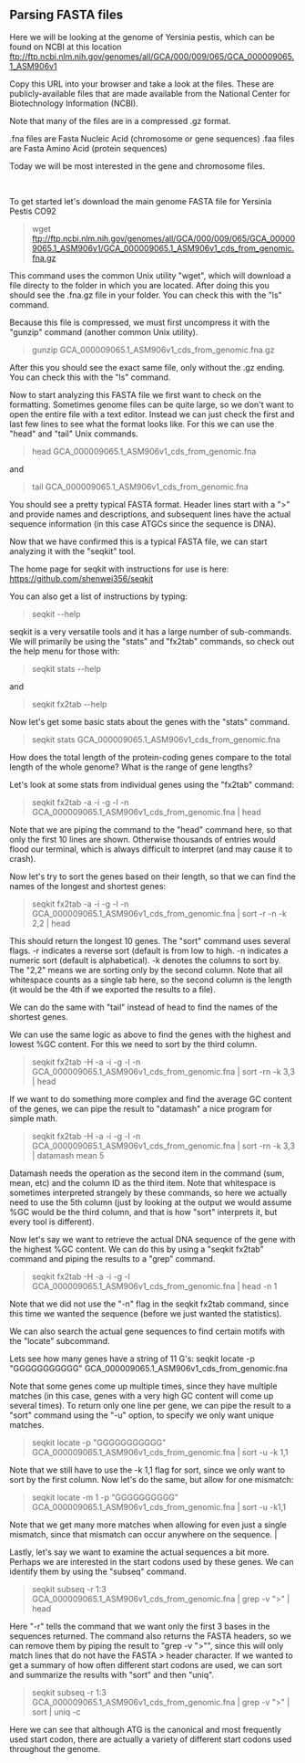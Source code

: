 ## Parsing FASTA files ##

Here we will be looking at the genome of Yersinia pestis, which can be found on NCBI at this location
ftp://ftp.ncbi.nlm.nih.gov/genomes/all/GCA/000/009/065/GCA_000009065.1_ASM906v1

Copy this URL into your browser and take a look at the files. These are publicly-available files that are made available from the National Center for Biotechnology Information (NCBI). 

Note that many of the files are in a compressed .gz format. 

.fna files are Fasta Nucleic Acid (chromosome or gene sequences)
.faa files are Fasta Amino Acid   (protein sequences)

Today we will be most interested in the gene and chromosome files.

<br/>


To get started let's download the main genome FASTA file for Yersinia Pestis CO92

> wget ftp://ftp.ncbi.nlm.nih.gov/genomes/all/GCA/000/009/065/GCA_000009065.1_ASM906v1/GCA_000009065.1_ASM906v1_cds_from_genomic.fna.gz

This command uses the common Unix utility "wget", which will download a file directy to the folder in which you are located. After doing this you should see the .fna.gz file in your folder. You can check this with the "ls" command. 


Because this file is compressed, we must first uncompress it with the "gunzip" command (another common Unix utility). 

>gunzip GCA_000009065.1_ASM906v1_cds_from_genomic.fna.gz

After this you should see the exact same file, only without the .gz ending. You can check this with the "ls" command. 



Now to start analyzing this FASTA file we first want to check on the formatting. 
Sometimes genome files can be quite large, so we don't want to open the entire file with a text editor. Instead we can just check the first and last few lines to see what the format looks like. For this we can use the "head" and "tail" Unix commands. 

>head GCA_000009065.1_ASM906v1_cds_from_genomic.fna

and

>tail GCA_000009065.1_ASM906v1_cds_from_genomic.fna

You should see a pretty typical FASTA format. Header lines start with a ">" and provide names and descriptions, and subsequent lines have the actual sequence information (in this case ATGCs since the sequence is DNA). 


Now that we have confirmed this is a typical FASTA file, we can start analyzing it with the "seqkit" tool. 

The home page for seqkit with instructions for use is here: https://github.com/shenwei356/seqkit

You can also get a list of instructions by typing:

>seqkit --help 

seqkit is a very versatile tools and it has a large number of sub-commands. We will primarily be using the "stats" and "fx2tab" commands, so check out the help menu for those with:

>seqkit stats --help

and 

>seqkit fx2tab --help



Now let's get some basic stats about the genes with the "stats" command. 

>seqkit stats GCA_000009065.1_ASM906v1_cds_from_genomic.fna

How does the total length of the protein-coding genes compare to the total length of the whole genome?
What is the range of gene lengths?




Let's look at some stats from individual genes using the "fx2tab" command:

>seqkit fx2tab -a -i -g -l -n GCA_000009065.1_ASM906v1_cds_from_genomic.fna | head

Note that we are piping the command to the "head" command here, so that only the first 10 lines are shown. Otherwise thousands of entries would flood our terminal, which is always difficult to interpret (and may cause it to crash). 



Now let's try to sort the genes based on their length, so that we can find the names of the longest and shortest genes:

>seqkit fx2tab -a -i -g -l -n GCA_000009065.1_ASM906v1_cds_from_genomic.fna | sort -r -n -k 2,2 | head

This should return the longest 10 genes. The "sort" command uses several flags. 
-r indicates a reverse sort (default is from low to high. 
-n indicates a numeric sort (default is alphabetical). 
-k denotes the columns to sort by. The "2,2" means we are sorting only by the second column. Note that all whitespace counts as a single tab here, so the second column is the length (it would be the 4th if we exported the results to a file). 

We can do the same with "tail" instead of head to find the names of the shortest genes. 



We can use the same logic as above to find the genes with the highest and lowest %GC content. For this we need to sort by the third column. 

>seqkit fx2tab -H -a -i -g -l -n GCA_000009065.1_ASM906v1_cds_from_genomic.fna | sort -rn -k 3,3 | head 



If we want to do something more complex and find the average GC content of the genes, we can pipe the result to "datamash" a nice program for simple math. 


>seqkit fx2tab -H -a -i -g -l -n GCA_000009065.1_ASM906v1_cds_from_genomic.fna | sort -rn -k 3,3 | datamash mean 5


Datamash needs the operation as the second item in the command (sum, mean, etc) and the column ID as the third item. Note that whitespace is sometimes interpreted strangely by these commands, so here we actually need to use the 5th column (just by looking at the output we would assume %GC would be the third column, and that is how "sort" interprets it, but every tool is different). 


Now let's say we want to retrieve the actual DNA sequence of the gene with the highest %GC content. We can do this by using a "seqkit fx2tab" command and piping the results to a "grep" command. 

>seqkit fx2tab -H -a -i -g -l GCA_000009065.1_ASM906v1_cds_from_genomic.fna | head -n 1

Note that we did not use the "-n" flag in the seqkit fx2tab command, since this time we wanted the sequence (before we just wanted the statistics).



We can also search the actual gene sequences to find certain motifs with the "locate" subcommand. 

Lets see how many genes have a string of 11 G's:
seqkit locate -p "GGGGGGGGGGG" GCA_000009065.1_ASM906v1_cds_from_genomic.fna

Note that some genes come up multiple times, since they have multiple matches (in this case, genes with a very high GC content will come up several times). 
To return only one line per gene, we can pipe the result to a "sort" command using the "-u" option, to specify we only want unique matches.  

>seqkit locate -p "GGGGGGGGGGG" GCA_000009065.1_ASM906v1_cds_from_genomic.fna | sort -u -k 1,1

Note that we still have to use the -k 1,1 flag for sort, since we only want to sort by the first column. 
Now let's do the same, but allow for one mismatch:

>seqkit locate -m 1 -p "GGGGGGGGGG" GCA_000009065.1_ASM906v1_cds_from_genomic.fna | sort -u -k1,1

Note that we get many more matches when allowing for even just a single mismatch, since that mismatch can occur anywhere on the sequence. | 


Lastly, let's say we want to examine the actual sequences a bit more. Perhaps we are interested in the start codons used by these genes. We can identify them by using the "subseq" command. 

>seqkit subseq -r 1:3 GCA_000009065.1_ASM906v1_cds_from_genomic.fna | grep -v ">" | head

Here "-r" tells the command that we want only the first 3 bases in the sequences returned. The command also returns the FASTA headers, so we can remove them by piping the result to "grep -v ">"", since this will only match lines that do not have the FASTA > header character. 
If we wanted to get a summary of how often different start codons are used, we can sort and summarize the results with "sort" and then "uniq". 

>seqkit subseq -r 1:3 GCA_000009065.1_ASM906v1_cds_from_genomic.fna | grep -v ">" | sort | uniq -c

Here we can see that although ATG is the canonical and most frequently used start codon, there are actually a variety of different start codons used throughout the genome. 











